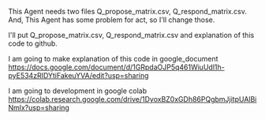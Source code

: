 This Agent needs two files Q_propose_matrix.csv, Q_respond_matrix.csv. And, This Agent has some problem for act, so I'll change those.

I'll put Q_propose_matrix.csv, Q_respond_matrix.csv and explanation of this code to github.

I am going to make explanation of this code in google_document\
https://docs.google.com/document/d/1GRpdaOJP5q461WiuUdl1h-pyE534zRIDYtiFakeuYVA/edit?usp=sharing

I am going to development in google colab\
https://colab.research.google.com/drive/1DyoxBZ0xGDh86PQgbmJjitpUAlBiNmlx?usp=sharing
